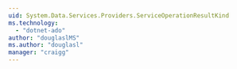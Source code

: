 ```yaml
---
uid: System.Data.Services.Providers.ServiceOperationResultKind
ms.technology: 
  - "dotnet-ado"
author: "douglaslMS"
ms.author: "douglasl"
manager: "craigg"
---
```

